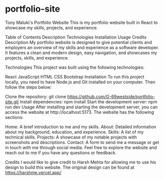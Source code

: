 # portfolio-site
Tony Maluki's Portfolio Website
This is my portfolio website built in React to showcase my skills, projects, and experience.

Table of Contents
Description
Technologies
Installation
Usage
Credits
Description
My portfolio website is designed to give potential clients and employers an overview of my skills and experience as a software developer. It features a clean and modern design, easy navigation, and showcases my projects, skills, and experience.

Technologies
This project was built using the following technologies:

React
JavaScript
HTML
CSS
Bootstrap
Installation
To run this project locally, you need to have Node.js and Git installed on your computer. Then follow the steps below:

Clone the repository: git clone https://github.com/G-69westside/portfolio-site.git
Install dependencies: npm install
Start the development server: npm run dev
Usage
After installing and starting the development server, you can access the website at http://localhost:5173. The website has the following sections:

Home: A brief introduction to me and my skills.
About: Detailed information about my background, education, and experience.
Skills: A list of my technical skills.
Projects: A showcase of my notable projects with screenshots and descriptions.
Contact: A form to send me a message or get in touch with me through social media.
Feel free to explore the website and reach out to me if you have any questions or feedback.

Credits
I would like to give credit to Harsh Mehta for allowing me to use his design to build this website. The original design can be found at https://harshme.vercel.app/
